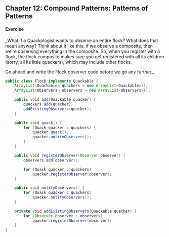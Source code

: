 ## Chapter 12: Compound Patterns: Patterns of Patterns 


#### Exercise
_What if a Quackologist wants to observe an entire flock? What does that mean anyway? Think about it like this: if we observe a composite, then we’re observing everything in the composite. So, when you register with a flock, the flock composite makes sure you get registered with all its children (sorry, all its little quackers), which may include other flocks.

Go ahead and write the Flock observer code before we go any further._

```java
public class Flock implements Quackable {
	ArrayList<Quackable> quackers = new ArrayList<Quackable>();
	ArrayList<Observers> observers = new ArrayList<Observers>();

	public void add(Quackable quacker) {
		quackers.add(quacker);
		addExistingObservers(quacker);
	}

	public void quack() {
		for (Quack quacker : quackers) {
			quacker.quack();
			quacker.notifyObservers();
		}
	}

	public void registerObserver(Observer observer) {
		observers.add(observer);

		for (Quack quacker : quackers)
			quacker.registerObserver(observer);
	}

	public void notifyObservers() {
		for (Quack quacker : quackers)
			quacker.notifyObservers();
	}

	private void addExistingObservers(Quackable quacker) {
		for (Observer observer : observers)
			quacker.registerObserver(observer);
	}
}
```

